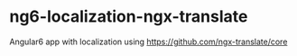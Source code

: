 # ng6-localization-ngx-translate
Angular6 app with localization using https://github.com/ngx-translate/core

